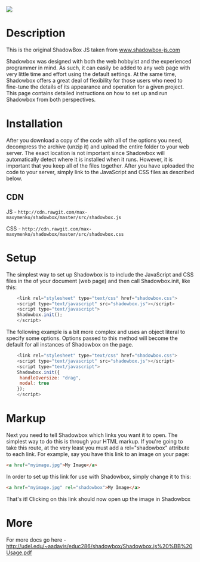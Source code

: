 <img src="http://img.f-i-h.info/66ee6f9ed0f22977b202b413cea133ab.png"/>

# Description
This is the original ShadowBox JS taken from www.shadowbox-js.com


Shadowbox was designed with both the web hobbyist and the experienced programmer in mind. As such, it can easily
be added to any web page with very little time and effort using the default settings. At the same time, Shadowbox offers
a great deal of flexibility for those users who need to fine-tune the details of its appearance and operation for a given
project.
This page contains detailed instructions on how to set up and run Shadowbox from both perspectives.


# Installation
After you download a copy of the code with all of the options you need, decompress the archive (unzip it) and upload
the entire folder to your web server. The exact location is not important since Shadowbox will automatically detect
where it is installed when it runs. However, it is important that you keep all of the files together. After you have uploaded
the code to your server, simply link to the JavaScript and CSS files as described below.


## CDN  
JS  - ```http://cdn.rawgit.com/max-maxymenko/shadowbox/master/src/shadowbox.js```

CSS - ```http://cdn.rawgit.com/max-maxymenko/shadowbox/master/src/shadowbox.css```

# Setup
The simplest way to set up Shadowbox is to include the JavaScript and CSS files in the <head> of your document (web
page) and then call Shadowbox.init, like this:
```javascript
    <link rel="stylesheet" type="text/css" href="shadowbox.css">
    <script type="text/javascript" src="shadowbox.js"></script>
    <script type="text/javascript">
    Shadowbox.init();
    </script>
```

The following example is a bit more complex and uses an object literal to specify some options. Options passed to this
method will become the default for all instances of Shadowbox on the page.
```javascript
    <link rel="stylesheet" type="text/css" href="shadowbox.css">
    <script type="text/javascript" src="shadowbox.js"></script>
    <script type="text/javascript">
    Shadowbox.init({
     handleOversize: "drag",
     modal: true
    });
    </script>
```

# Markup
Next you need to tell Shadowbox which links you want it to open. The simplest way to do this is through your HTML
markup. If you're going to take this route, at the very least you must add a rel="shadowbox" attribute to each link. For
example, say you have this link to an image on your page:
```html
<a href="myimage.jpg">My Image</a>
```

In order to set up this link for use with Shadowbox, simply change it to this:
```html
<a href="myimage.jpg" rel="shadowbox">My Image</a>
```

That's it! Clicking on this link should now open up the image in Shadowbox


# More
For more docs go here - http://udel.edu/~aadavis/educ286/shadowbox/Shadowbox.js%20%BB%20Usage.pdf
